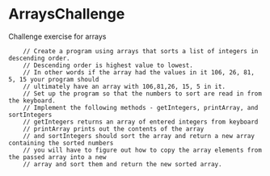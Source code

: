 # ArraysChallenge
Challenge exercise for arrays

	    // Create a program using arrays that sorts a list of integers in descending order.
        // Descending order is highest value to lowest.
        // In other words if the array had the values in it 106, 26, 81, 5, 15 your program should
        // ultimately have an array with 106,81,26, 15, 5 in it.
        // Set up the program so that the numbers to sort are read in from the keyboard.
        // Implement the following methods - getIntegers, printArray, and sortIntegers
        // getIntegers returns an array of entered integers from keyboard
        // printArray prints out the contents of the array
        // and sortIntegers should sort the array and return a new array containing the sorted numbers
        // you will have to figure out how to copy the array elements from the passed array into a new
        // array and sort them and return the new sorted array.
